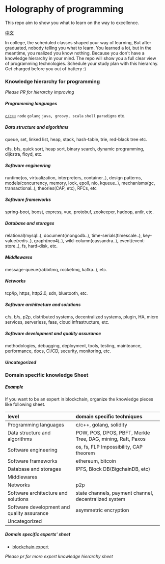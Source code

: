 # Holography of programming

This repo aim to show you what to learn on the way to excellence.

[中文](中文.md)

In college, the scheduled classes shaped your way of learning, But after graduated, nobody telling you what to learn. You learned a lot, but in the meantime, you realized you know nothing. Because you don't have a knowledge hierarchy in your mind. The repo will show you a full clear view of programming technologies. Schedule your study plan with this hierarchy. Get charged before you out of battery :)

### Knowledge hierarchy for programming

_Please PR for hierarchy improving_

##### Programming languages

[`c/c++`](http://www.google.com) `node` `golang` `java, groovy, scala` `shell` `paradigms` etc.

##### Data structure and algorithms

queue, set, linked list, heap, stack, hash-table, trie, red-black tree etc.

dfs, bfs, quick sort, heap sort, binary search, dynamic programming, dijkstra, floyd, etc.

##### Software engineering

runtime(os, virtualization, interpreters, container..), design patterns, models(concurrency, memory, lock, epoll, nio, kqueue..), mechanisms(gc, transactional..), theories(CAP, etc), RFCs, etc

##### Software frameworks

spring-boot, boost, express, vue, protobuf, zookeeper, hadoop, antlr, etc.

##### Database and storages

relational(mysql..), document(mongodb..), time-serials(timescale..), key-value(redis..), graph(neo4j..), wild-column(cassandra..), event(event-store..), fs, hard-disk, etc.

##### Middlewares

message-queue(rabbitmq, rocketmq, kafka..), etc.

##### Networks

tcp/ip, https, http2.0, sdn, bluetooth, etc.

##### Software architecture and solutions

c/s, b/s, p2p, distributed systems, decentralized systems, plugin, HA, micro services, serverless, faas, cloud infrastructure, etc.

##### Software development and quality assurance

methodologies, debugging, deployment, tools, testing, mainteance, performance, docs, CI/CD, security, monitoring, etc.

##### Uncategorized



### Domain specific knowledge Sheet

##### Example

If you want to be an expert in blockchain, organize the knowledge pieces like following sheet.

| level                                    | domain specific techniques               |
| :--------------------------------------- | :--------------------------------------- |
| Programming languages                    | c/c++, golang,  solidity                 |
| Data structure and algorithms            | POW, POS, DPOS, PBFT,  Merkle Tree, DAG, mining, Raft, Paxos |
| Software engineering                     | os, fs, FLP Impossibility, CAP theorem   |
| Software frameworks                      | ethereum, bitcoin                        |
| Database and storages                    | IPFS, Block DB(BigchainDB, etc)          |
| Middlewares                              |                                          |
| Networks                                 | p2p                                      |
| Software architecture and solutions      | state channels, payment channel, decentralized system |
| Software development and quality assurance | asymmetric encryption                    |
| Uncategorized                            |                                          |

##### Domain specific experts' sheet

* [blockchain expert](blockchain-expert.md)



*Please pr for more expert knowledge hierarchy sheet*

